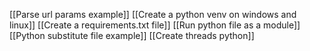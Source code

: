 [[Parse url params example]]
[[Create a python venv on windows and linux]]
[[Create a requirements.txt file]]
[[Run python file as a module]]
[[Python substitute file example]]
[[Create threads python]]